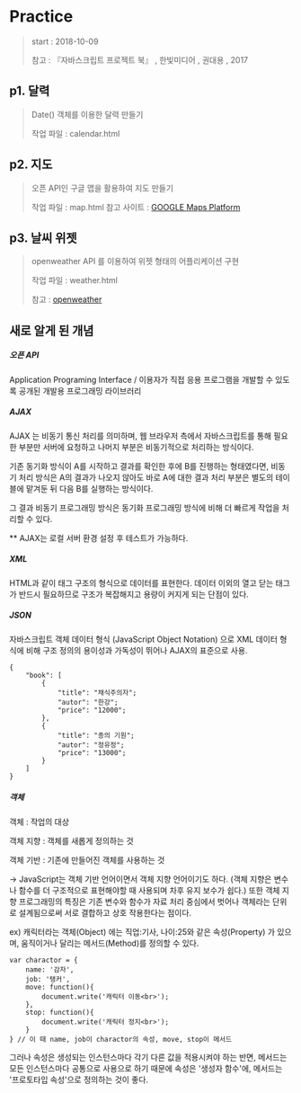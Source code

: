 # Practice

>  start : 2018-10-09
>
>  참고 : 『자바스크립트 프로젝트 북』 , 한빛미디어 , 권대용 , 2017



## p1. 달력

> Date() 객체를 이용한 달력 만들기
>
> 작업 파일 : calendar.html



## p2. 지도

> 오픈 API인 구글 맵을 활용하여 지도 만들기
>
> 작업 파일 : map.html 참고 사이트 :  [GOOGLE Maps Platform](https://developers.google.com/maps/documentation/javascript/tutorial)



## p3. 날씨 위젯

> openweather API 를 이용하여 위젯 형태의 어플리케이션 구현
>
> 작업 파일 : weather.html
>
> 참고 : [openweather](https://openweathermap.org/current)



## 새로 알게 된 개념

##### 오픈 API 

Application Programing Interface / 이용자가 직접 응용 프로그램을 개발할 수 있도록 공개된 개발용 프로그래밍 라이브러리



##### AJAX

AJAX 는 비동기 통신 처리를 의미하며, 웹 브라우저 측에서 자바스크립트를 통해 필요한 부분만 서버에 요청하고 나머지 부분은 비동기적으로 처리하는 방식이다. 

기존 동기화 방식이 A를 시작하고 결과를 확인한 후에 B를 진행하는 형태였다면, 비동기 처리 방식은 A의 결과가 나오지 않아도 바로 A에 대한 결과 처리 부분은 별도의 테이블에 맡겨둔 뒤 다음 B를 실행하는 방식이다. 

그 결과 비동기 프로그래밍 방식은  동기화 프로그래밍 방식에 비해 더 빠르게 작업을 처리할 수 있다.

** AJAX는 로컬 서버 환경 설정 후 테스트가 가능하다.



##### XML

HTML과 같이 태그 구조의 형식으로 데이터를 표현한다.  데이터 이외의 열고 닫는 태그가 반드시 필요하므로 구조가 복잡해지고 용량이 커지게 되는 단점이 있다.



##### JSON

자바스크립트 객체 데이터 형식 (JavaScript Object Notation) 으로 XML 데이터 형식에 비해 구조 정의의 용이성과 가독성이 뛰어나 AJAX의 표준으로 사용.

```
{
    "book": [
    	{
            "title": "채식주의자";
            "autor": "한강";
            "price": "12000";
    	},
    	{
            "title": "종의 기원";
            "autor": "정유정";
            "price": "13000";
    	}
    ]
}

```



##### 객체

객체 : 작업의 대상

객체 지향 : 객체를 새롭게 정의하는 것

객체 기반 : 기존에 만들어진 객체를 사용하는 것

-> JavaScript는 객체 기반 언어이면서 객체 지향 언어이기도 하다. (객체 지향은 변수나 함수를 더 구조적으로 표현해야할 때 사용되며 차후 유지 보수가 쉽다.) 또한 객체 지향 프로그래밍의 특징은 기존 변수와 함수가 자료 처리 중심에서 벗어나 객체라는 단위로 설계됨으로써 서로 결합하고 상호 작용한다는 점이다.

ex) 캐릭터라는 객체(Object) 에는 직업:기사, 나이:25와 같은 속성(Property) 가 있으며, 움직이거나 달리는 메서드(Method)를 정의할 수 있다.

```
var charactor = {
	name: '감자',
	job: '탱커',
	move: function(){
		document.write('캐릭터 이동<br>');
	},
	stop: function(){
		document.write('캐릭터 정지<br>');
	}
} // 이 때 name, job이 charactor의 속성, move, stop이 메서드
```



그러나 속성은 생성되는 인스턴스마다 각기 다른 값을 적용시켜야 하는 반면, 메서드는 모든 인스턴스마다 공통으로 사용으로 하기 때문에 속성은 '생성자 함수'에, 메서드는 '프로토타입 속성'으로 정의하는 것이 좋다. 



